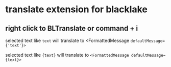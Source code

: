 # translate extension for blacklake
## right click to BLTranslate or command + i 

selected text like `text` will translate to <FormattedMessage `defaultMessage={'text'}>`

selected text like `{text}` will translate to `<FormattedMessage defaultMessage={text}>`